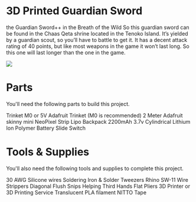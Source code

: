 # 3D Printed Guardian Sword

the Guardian Sword++ in the Breath of the Wild
So this guardian sword can be found in the Chaas Qeta shrine located in the Tenoko Island. It’s yielded by a guardian scout, so you’ll have to battle to get it. It has a decent attack rating of 40 points, but like most weapons in the game it won’t last long. So this one will last longer than the one in the game.

<img src=“https://cdn-learn.adafruit.com/assets/assets/000/041/578/original/leds_parts.jpg?1494300344”>


# Parts
You'll need the following parts to build this project.

Trinket M0 or 5V Adafruit Trinket (M0 is recommended)
2 Meter Adafruit skinny mini NeoPixel Strip
Lipo Backpack
2200mAh 3.7v Cylindrical Lithium Ion Polymer Battery
Slide Switch


# Tools & Supplies
You'll also need the following tools and supplies to complete this project.

30 AWG Silicone wires 
Soldering Iron & Solder
Tweezers Rhino SW-11
Wire Strippers
Diagonal Flush Snips
Helping Third Hands
Flat Pliers
3D Printer or 3D Printing Service
Translucent PLA filament
NITTO Tape
